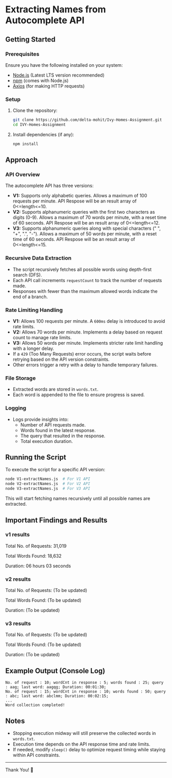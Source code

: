 # Extracting Names from Autocomplete API

## Getting Started

### Prerequisites
Ensure you have the following installed on your system:
- [Node.js](https://nodejs.org/en/download/) (Latest LTS version recommended)
- [npm]() (comes with Node.js)
- [Axios]() (for making HTTP requests)


### Setup
1. Clone the repository:
   ```sh
   git clone https://github.com/delta-mohit/Ivy-Homes-Assignment.git
   cd IVY-Homes-Assignment
   ```
2. Install dependencies (if any):
   ```sh
   npm install
   ```

## Approach

### API Overview
The autocomplete API has three versions:
- **V1:** Supports only alphabetic queries. Allows a maximum of 100 requests per minute. API Respose will be an result array of 0<=length<=10.
- **V2:** Supports alphanumeric queries with the first two characters as digits (0-9). Allows a maximum of 70 words per minute, with a reset time of 60 seconds. API Respose will be an result array of 0<=length<=12.
- **V3:** Supports alphanumeric queries along with special characters (" ", "+", ".", "-"). Allows a maximum of 50 words per minute, with a reset time of 60 seconds. API Respose will be an result array of 0<=length<=15.

### Recursive Data Extraction
- The script recursively fetches all possible words using depth-first search (DFS).
- Each API call increments `requestCount` to track the number of requests made.
- Responses with fewer than the maximum allowed words indicate the end of a branch.

### Rate Limiting Handling
- **V1:** Allows 100 requests per minute. A `600ms` delay is introduced to avoid rate limits.
- **V2:** Allows 70 words per minute. Implements a delay based on request count to manage rate limits.
- **V3:** Allows 50 words per minute. Implements stricter rate limit handling with a longer delay.
- If a `429` (Too Many Requests) error occurs, the script waits before retrying based on the API version constraints.
- Other errors trigger a retry with a delay to handle temporary failures.

### File Storage
- Extracted words are stored in `words.txt`.
- Each word is appended to the file to ensure progress is saved.

### Logging
- Logs provide insights into:
  - Number of API requests made.
  - Words found in the latest response.
  - The query that resulted in the response.
  - Total execution duration.

## Running the Script

To execute the script for a specific API version:
```sh
node V1-extractNames.js  # For V1 API
node V2-extractNames.js  # For V2 API
node V3-extractNames.js  # For V3 API
```

This will start fetching names recursively until all possible names are extracted.

## Important Findings and Results

### v1 results

Total No. of Requests: 31,019

Total Words Found: 18,632

Duration: 06 hours 03 seconds

### v2 results

Total No. of Requests: (To be updated)

Total Words Found: (To be updated)

Duration: (To be updated)

### v3 results

Total No. of Requests: (To be updated)

Total Words Found: (To be updated)

Duration: (To be updated)

## Example Output (Console Log)
```
No. of request : 10; wordCnt in response : 5; words found : 25; query : aag; last word: aagqg; Duration: 00:01:30;
No. of request : 15; wordCnt in response : 10; words found : 50; query : abc; last word: abclmm; Duration: 00:02:15;
...
Word collection completed!
```

## Notes
- Stopping execution midway will still preserve the collected words in `words.txt`.
- Execution time depends on the API response time and rate limits.
- If needed, modify `sleep()` delay to optimize request timing while staying within API constraints.

---

Thank You! 🚀